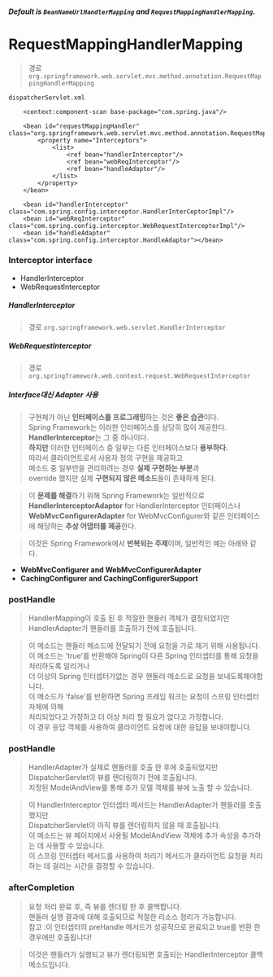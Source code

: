 
##### Default is `BeanNameUrlHandlerMapping` and `RequestMappingHandlerMapping`.

# RequestMappingHandlerMapping
> 경로 `org.springframework.web.servlet.mvc.method.annotation.RequestMappingHandlerMapping`

`dispatcherServlet.xml`
~~~
  	<context:component-scan base-package="com.spring.java"/>
	
	<bean id="requestMappingHandler" class="org.springframework.web.servlet.mvc.method.annotation.RequestMappingHandlerMapping">
		<property name="Interceptors">
			<list>
				<ref bean="handlerInterceptor"/>
				<ref bean="webReqInterceptor"/>
				<ref bean="handleAdaptor"/>
			</list>
		</property>
	</bean>

	<bean id="handlerInterceptor" class="com.spring.config.interceptor.HandlerInterCeptorImpl"/>
	<bean id="webReqInterceptor" class="com.spring.config.interceptor.WebRequestInterceptorImpl"/>
	<bean id="handleAdaptor" class="com.spring.config.interceptor.HandleAdaptor"></bean>
~~~



### Interceptor interface
* HandlerInterceptor
* WebRequestInterceptor

##### HandlerInterceptor
> 경로 `org.springframework.web.servlet.HandlerInterceptor`



##### WebRequestInterceptor
> 경로 `org.springframework.web.context.request.WebRequestInterceptor`



##### Interface대신 Adapter 사용
> 구현체가 아닌 **인터페이스를 프로그래밍**하는 것은 **좋은 습관**이다.   
> Spring Framework는 이러한 인터페이스를 상당히 많이 제공한다.   
> **HandlerInterceptor**는 그 중 하나이다.  
> **하지만** 이러한 인터페이스 중 일부는 다른 인터페이스보다 **풍부하다.**  
> 따라서 클라이언트로서 사용자 정의 구현을 제공하고   
> 메소드 중 일부만을 관리하려는 경우 **실제 구현하는 부분**과   
> override 했지만 실제 **구현되지 않은 메소드**들이 존재하게 된다.  

> 이 **문제를 해결**하기 위해 Spring Framework는 일반적으로   
> **HandlerInterceptorAdaptor** for HandlerInterceptor 인터페이스나  
> **WebMvcConfigurerAdapter** for WebMvcConfigurer와 같은 인터페이스에 해당하는 **추상 어댑터를 제공**한다.  

> 이것은 Spring Framework에서 **반복되는 주제**이며, 일반적인 예는 아래와 같다.  
* **WebMvcConfigurer and WebMvcConfigurerAdapter**
* **CachingConfigurer and CachingConfigurerSupport**


### postHandle
> HandlerMapping이 호출 된 후 적절한 핸들러 객체가 결정되었지만  
> HandlerAdapter가 핸들러를 호출하기 전에 호출됩니다.  

> 이 메소드는 핸들러 메소드에 전달되기 전에 요청을 가로 채기 위해 사용됩니다.   
> 이 메소드는 'true'를 반환해야 Spring이 다른 Spring 인터셉터를 통해 요청을 처리하도록 알리거나   
> 더 이상의 Spring 인터셉터가없는 경우 핸들러 메소드로 요청을 보내도록해야합니다.  
> 이 메소드가 'false'를 반환하면 Spring 프레임 워크는 요청이 스프링 인터셉터 자체에 의해  
> 처리되었다고 가정하고 더 이상 처리 할 필요가 없다고 가정합니다.   
> 이 경우 응답 객체를 사용하여 클라이언트 요청에 대한 응답을 보내야합니다.  

### postHandle
> HandlerAdapter가 실제로 핸들러를 호출 한 후에 호출되었지만  
> DispatcherServlet이 뷰를 렌더링하기 전에 호출됩니다.  
> 지정된 ModelAndView를 통해 추가 모델 객체를 뷰에 노출 할 수 있습니다.  

> 이 HandlerInterceptor 인터셉터 메서드는 HandlerAdapter가 핸들러를 호출했지만    
> DispatcherServlet이 아직 뷰를 렌더링하지 않을 때 호출됩니다.   
> 이 메소드는 뷰 페이지에서 사용될 ModelAndView 객체에 추가 속성을 추가하는 데 사용할 수 있습니다.   
> 이 스프링 인터셉터 메서드를 사용하여 처리기 메서드가 클라이언트 요청을 처리하는 데 걸리는 시간을 결정할 수 있습니다.  

### afterCompletion
> 요청 처리 완료 후, 즉 뷰를 렌더링 한 후 콜백합니다.  
> 핸들러 실행 결과에 대해 호출되므로 적절한 리소스 정리가 가능합니다.  
> 참고 :이 인터셉터의 preHandle 메서드가 성공적으로 완료되고 true를 반환 한 경우에만 호출됩니다!  

> 이것은 핸들러가 실행되고 뷰가 렌더링되면 호출되는 HandlerInterceptor 콜백 메소드입니다.  




